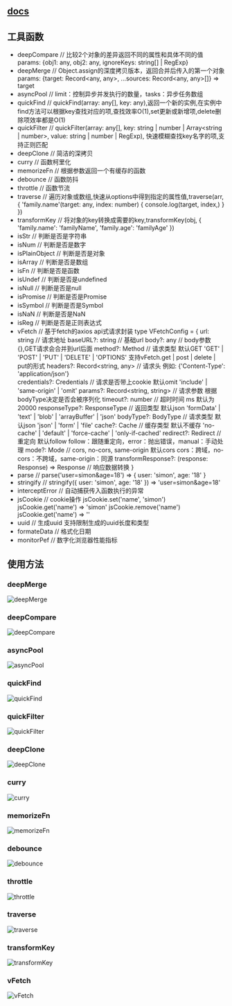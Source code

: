 ## [docs](https://www.hejian.club/posts/toolsfunction)

## 工具函数
- deepCompare  // 比较2个对象的差异返回不同的属性和具体不同的值 params: {obj1: any, obj2: any, ignoreKeys: string[] | RegExp}
- deepMerge  // Object.assign的深度拷贝版本，返回合并后传入的第一个对象 params: {target: Record<any, any>, ...sources: Record<any, any>[]} => target
- asyncPool  // limit：控制异步并发执行的数量，tasks：异步任务数组
- quickFind  // quickFind(array: any[], key: any),返回一个新的实例,在实例中find方法可以根据key查找对应的项,查找效率O(1),set更新或新增项,delete删除项效率都是O(1)
- quickFilter  // quickFilter(array: any[], key: string | number | Array<string | number>, value: string | number | RegExp), 快速模糊查找key名字的项,支持正则匹配
- deepClone  // 简洁的深拷贝
- curry  // 函数柯里化
- memorizeFn  // 根据参数返回一个有缓存的函数
- debounce  // 函数防抖
- throttle  // 函数节流
- traverse  // 遍历对象或数组,快速从options中得到指定的属性值,traverse(arr, {
      'family.name'(target: any, index: number) {
        console.log(target, index,)
      }
    })
- transformKey  // 将对象的key转换成需要的key,transformKey(obj, {
      'family.name': 'familyName',
      'family.age': 'familyAge'
    })
- isStr  // 判断是否是字符串
- isNum  // 判断是否是数字
- isPlainObject  // 判断是否是对象
- isArray  // 判断是否是数组
- isFn  // 判断是否是函数
- isUndef  // 判断是否是undefined
- isNull  // 判断是否是null
- isPromise  // 判断是否是Promise
- isSymbol  // 判断是否是Symbol
- isNaN  // 判断是否是NaN
- isReg  // 判断是否是正则表达式
- vFetch  // 基于fetch的axios api式请求封装  type VFetchConfig = {
  url: string // 请求地址
  baseURL?: string // 基础url
  body?: any // body参数 {},GET请求会合并到url后面
  method?: Method // 请求类型 默认GET 'GET' | 'POST' | 'PUT' | 'DELETE' | 'OPTIONS' 支持vFetch.get | post | delete | put的形式
  headers?: Record<string, any> // 请求头 例如: {'Content-Type': 'application/json'}  
  credentials?: Credentials // 请求是否带上cookie 默认omit 'include' | 'same-origin' | 'omit' 
  params?: Record<string, string> // 请求参数 根据bodyType决定是否会被序列化
  timeout?: number // 超时时间 ms 默认为20000
  responseType?: ResponseType // 返回类型 默认json 'formData' | 'text' | 'blob' | 'arrayBuffer' | 'json'
  bodyType?: BodyType // 请求类型 默认json 'json' | 'form' | 'file' 
  cache?: Cache // 缓存类型 默认不缓存 'no-cache' | 'default' | 'force-cache' | 'only-if-cached' 
  redirect?: Redirect // 重定向 默认follow follow：跟随重定向，error：抛出错误，manual：手动处理
  mode?: Mode // cors, no-cors, same-origin 默认cors cors：跨域，no-cors：不跨域，same-origin：同源
  transformResponse?: (response: Response) => Response // 响应数据转换
}
- parse // parse('user=simon&age=18') => { user: 'simon', age: '18' }
- stringify // stringify({ user: 'simon', age: '18' }) => 'user=simon&age=18'
- interceptError  // 自动捕获传入函数执行的异常
- jsCookie // cookie操作 jsCookie.set('name', 'simon') jsCookie.get('name') => 'simon' jsCookie.remove('name')  jsCookie.get('name') => ''
- uuid // 生成uuid 支持限制生成的uuid长度和类型
- formateData // 格式化日期
- monitorPef // 数字化浏览器性能指标

## 使用方法
### deepMerge
![deepMerge](assets/deepMerge.png)
### deepCompare
![deepCompare](assets/deepCompare.png)
### asyncPool
![asyncPool](assets/asyncPool.png)
### quickFind
![quickFind](assets/quickFind.png)
### quickFilter
![quickFilter](assets/quickFilter.png)
### deepClone
![deepClone](assets/deepClone.png)
### curry
![curry](assets/curry.png)
### memorizeFn
![memorizeFn](assets/memorizeFn.png)
### debounce
![debounce](assets/debounce.png)
### throttle
![throttle](assets/throttle.png)
### traverse
![traverse](assets/traverse.png)
### transformKey
![transformKey](assets/transformKey.png)
### vFetch
![vFetch](assets/vFetch.png)

